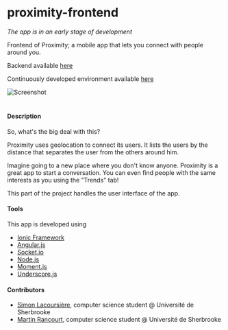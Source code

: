 # proximity-frontend

*The app is in an early stage of development*

Frontend of Proximity; a mobile app that lets you connect with people around you.

Backend available [here](https://github.com/WaverBin/proximity-backend)

Continuously developed environment available [here](http://proximityfrontend-waverbin.rhcloud.com)

![Screenshot]()

#
#
#### Description
So, what's the big deal with this?

Proximity uses geolocation to connect its users. It lists the users by the distance that separates the user from the others around him.

Imagine going to a new place where you don't know anyone. Proximity is a great app to start a conversation.
You can even find people with the same interests as you using the "Trends" tab!

This part of the project handles the user interface of the app.

#### Tools
This app is developed using
* [Ionic Framework](http://ionicframework.com)
* [Angular.js](http://angularjs.org)
* [Socket.io](http://socket.io)
* [Node.js](http://nodejs.org)
* [Moment.js](http://momentjs.com)
* [Underscore.js](http://underscorejs.org/)

#### Contributors
* [Simon Lacoursière](https://github.com/lacoursieresimon), computer science student @ Université de Sherbrooke
* [Martin Rancourt](https://github.com/vonziper), computer science student @ Université de Sherbrooke
